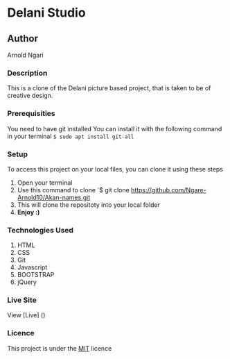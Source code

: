 # Delani Studio
## Author
Arnold Ngari
### Description
This is a clone of the Delani picture based project, that is taken to be of creative design.
### Prerequisities
You need to have git installed
You can install it with the following command in your terminal
`$ sudo apt install git-all`
### Setup
To access this project on your local files, you can clone it using these steps
1. Open your terminal
1. Use this command to clone `$ git clone
https://github.com/Ngare-Arnold10/Akan-names.git
1. This will clone the repositoty into your local folder
1. __Enjoy :)__
### Technologies Used
1. HTML
1. CSS
1. Git
1. Javascript
1. BOOTSTRAP
1. jQuery
### Live Site
View [Live] ()
### Licence
This project is under the  [MIT](LICENSE) licence